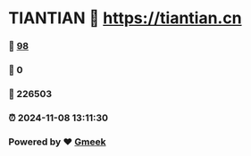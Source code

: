 # TIANTIAN :link: https://tiantian.cn 
### :page_facing_up: [98](https://tiantian.cn/tag.html) 
### :speech_balloon: 0 
### :hibiscus: 226503 
### :alarm_clock: 2024-11-08 13:11:30 
### Powered by :heart: [Gmeek](https://github.com/Meekdai/Gmeek)
